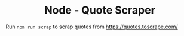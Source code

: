 <h1 align="center">Node - Quote Scraper</h1>

Run `npm run scrap` to scrap quotes from https://quotes.toscrape.com/